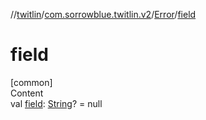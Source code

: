 //[twitlin](../../index.md)/[com.sorrowblue.twitlin.v2](../index.md)/[Error](index.md)/[field](field.md)



# field  
[common]  
Content  
val [field](field.md): [String](https://kotlinlang.org/api/latest/jvm/stdlib/kotlin/-string/index.html)? = null  



